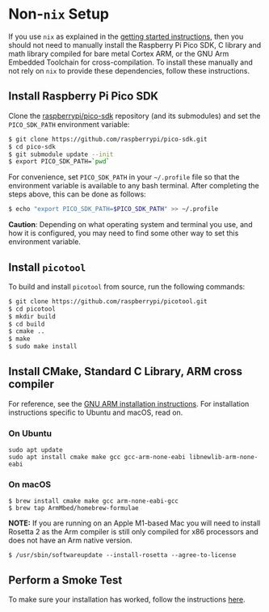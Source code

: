 # Non-`nix` Setup

If you use `nix` as explained in the [getting started instructions](./GettingStarted.html#configure-nix), then you should not need to manually install the Raspberry Pi Pico SDK, C library and math library compiled for bare metal Cortex ARM, or the GNU Arm Embedded Toolchain for cross-compilation. To install these manually and not rely on `nix` to provide these dependencies, follow these instructions.

## Install Raspberry Pi Pico SDK

Clone the [raspberrypi/pico-sdk](https://github.com/raspberrypi/pico-sdk) repository (and its submodules) and set the `PICO_SDK_PATH` environment variable:

```bash
$ git clone https://github.com/raspberrypi/pico-sdk.git
$ cd pico-sdk
$ git submodule update --init
$ export PICO_SDK_PATH=`pwd`
```

For convenience, set `PICO_SDK_PATH` in your `~/.profile` file so that the environment variable is available to any bash terminal. After completing the steps above, this can be done as follows:

```bash
$ echo "export PICO_SDK_PATH=$PICO_SDK_PATH" >> ~/.profile
```

__Caution__: Depending on what operating system and terminal you use, and how it is configured, you may need to find some other way to set this environment variable.

## Install `picotool`
To build and install `picotool` from source, run the following commands:

```bash
$ git clone https://github.com/raspberrypi/picotool.git
$ cd picotool
$ mkdir build
$ cd build
$ cmake ..
$ make
$ sudo make install
```

## Install CMake, Standard C Library, ARM cross compiler

For reference, see the [GNU ARM installation instructions](https://developer.arm.com/downloads/-/arm-gnu-toolchain-downloads). For installation instructions specific to Ubuntu and macOS, read on.

### On Ubuntu

```
sudo apt update
sudo apt install cmake make gcc gcc-arm-none-eabi libnewlib-arm-none-eabi
```

### On macOS

```
$ brew install cmake make gcc arm-none-eabi-gcc
$ brew tap ArmMbed/homebrew-formulae
```

**NOTE:** If you are running on an Apple M1-based Mac you will need to install Rosetta 2 as the Arm compiler is still only compiled for x86 processors and does not have an Arm native version.
```
$ /usr/sbin/softwareupdate --install-rosetta --agree-to-license
```

## Perform a Smoke Test

To make sure your installation has worked, follow the instructions [here](Tools.html#using-the-command-line).
